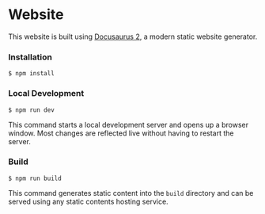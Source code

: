 # Website

This website is built using [Docusaurus 2](https://docusaurus.io/), a modern static website generator.

### Installation

```
$ npm install
```

### Local Development

```
$ npm run dev
```

This command starts a local development server and opens up a browser window. Most changes are reflected live without having to restart the server.

### Build

```
$ npm run build
```

This command generates static content into the `build` directory and can be served using any static contents hosting service.
